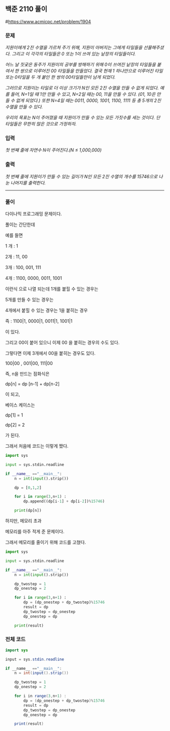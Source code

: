 ## 백준 2110 풀이

#https://www.acmicpc.net/problem/1904

### 문제

*지원이에게 2진 수열을 가르쳐 주기 위해, 지원이 아버지는 그에게 타일들을 선물해주셨다. 그리고 이 각각의 타일들은 0 또는 1이 쓰여 있는 낱장의 타일들이다.*

*어느 날 짓궂은 동주가 지원이의 공부를 방해하기 위해 0이 쓰여진 낱장의 타일들을 붙여서 한 쌍으로 이루어진 00 타일들을 만들었다. 결국 현재 1 하나만으로 이루어진 타일 또는 0타일을 두 개 붙인 한 쌍의 00타일들만이 남게 되었다.*

*그러므로 지원이는 타일로 더 이상 크기가 N인 모든 2진 수열을 만들 수 없게 되었다. 예를 들어, N=1일 때 1만 만들 수 있고, N=2일 때는 00, 11을 만들 수 있다. (01, 10은 만들 수 없게 되었다.) 또한 N=4일 때는 0011, 0000, 1001, 1100, 1111 등 총 5개의 2진 수열을 만들 수 있다.*

*우리의 목표는 N이 주어졌을 때 지원이가 만들 수 있는 모든 가짓수를 세는 것이다. 단 타일들은 무한히 많은 것으로 가정하자.*

### 입력

*첫 번째 줄에 자연수 N이 주어진다.(N ≤ 1,000,000)*

### 출력

*첫 번째 줄에 지원이가 만들 수 있는 길이가 N인 모든 2진 수열의 개수를 15746으로 나눈 나머지를 출력한다.*

***



### 풀이

다이나믹 프로그래밍 문제이다.



풀이는 간단한데

예를 들면

1 개 : 1

2개 : 11, 00

3개 : 100, 001, 111

4개 : 1100, 0000, 0011, 1001



이런식 으로 나열 되는데 1개를 붙힐 수 있는 경우는

5개를 만들 수 있는 경우는

4개에서 붙힐 수 있는 경우는 1을 붙히는 경우

즉 : 1100|1, 0000|1, 0011|1, 1001|1

이 있다.



그리고 00이 붙어 있으니 이제 00 을 붙히는 경우의 수도 있다.

그렇다면 이제 3개에서 00을 붙히는 경우도 있다.

100|00 , 001|00, 111|00



즉, n을 만드는 점화식은

dp[n] = dp [n-1] + dp[n-2]

이 되고, 

베이스 케이스는 

dp[1] = 1 

dp[2] = 2

가 된다.



그래서 처음에 코드는 이렇게 짰다.

```python
import sys

input = sys.stdin.readline

if __name__ =="__main__":
    n = int(input().strip())

    dp = [0,1,2]

    for i in range(3,n+1) :
        dp.append((dp[i-1] + dp[i-2])%15746)

    print(dp[n])
```

하지만, 메모리 초과

메모리를 아주 적게 준 문제이다.



그래서 메모리를 줄이기 위해 코드를 고쳤다.



```python
import sys

input = sys.stdin.readline

if __name__ =="__main__":
    n = int(input().strip())

    dp_twostep = 1
    dp_onestep = 2

    for i in range(3,n+1) :
        dp = (dp_onestep + dp_twostep)%15746
        result = dp
        dp_twostep = dp_onestep
        dp_onestep = dp

    print(result)
```







### 전체 코드

```java
import sys

input = sys.stdin.readline

if __name__ =="__main__":
    n = int(input().strip())

    dp_twostep = 1
    dp_onestep = 2

    for i in range(3,n+1) :
        dp = (dp_onestep + dp_twostep)%15746
        result = dp
        dp_twostep = dp_onestep
        dp_onestep = dp

    print(result)
```


